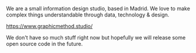 We are a small information design studio, based in Madrid. We love to make complex things understandable through data, technology & design.

https://www.graphicmethod.studio/

We don't have so much stuff right now but hopefully we will release some open source code in the future.
